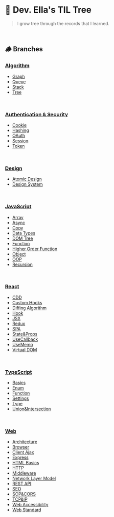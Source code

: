 <br/>

# 🌳 Dev. Ella's TIL Tree

> I grow tree through the records that I learned.

<br/>

## 🪵 Branches

### [Algorithm](/Algorithm/)

- [Graph](/Algorithm/Graph.md)
- [Queue](/Algorithm/Queue.md)
- [Stack](/Algorithm//Stack.md)
- [Tree](/Algorithm/Tree.md)

<br/>

### [Authentication & Security](/Auth/)

- [Cookie](/Auth/Cookie.md)
- [Hashing](/Auth/Hashing.md)
- [OAuth](/Auth/OAuth.md)
- [Session](/Auth/Session.md)
- [Token](/Auth/Token.md)

<br/>

### [Design](Design)

- [Atomic Design](/Design/Atomic_Design.md)
- [Design System](/Design/Design_System.md)

<br/>

### [JavaScript](JavaScript)

- [Array](/JavaScript/Array.md)
- [Async](/JavaScript/Async.md)
- [Copy](/JavaScript/Copy.md)
- [Data Types](JavaScript/Data_Types.md)
- [DOM Tree](JavaScript/DOM_Tree.md)
- [Function](JavaScript/Function.md)
- [Higher Order Function](JavaScript/Higher_Order_Function.md)
- [Object](JavaScript/Object.md)
- [OOP](/JavaScript/OOP.md)
- [Recursion](/JavaScript/Recursion.md)

<br/>

### [React](React)

- [CDD](/React/CDD.md)
- [Custom Hooks](/React/Custom_Hooks.md)
- [Diffing Algorithm](/React/Diffing_Algorithm.md)
- [Hook](/React/Hook.md)
- [JSX](/React/JSX.md)
- [Redux](/React/Redux.md)
- [SPA](React/SPA.md)
- [State&Props](React/State_Props.md)
- [UseCallback](/React/UseCallback.md)
- [UseMemo](/React/UseMemo.md)
- [Virtual DOM](React/Virtual_DOM.md)

<br/>

### [TypeScript](/TypeScript/)

- [Basics](/TypeScript/Basics.md)
- [Enum](/TypeScript/Enum.md)
- [Function](/TypeScript/Function.md)
- [Settings](/TypeScript/Settings.md)
- [Type](/TypeScript/Type.md)
- [Union&Intersection](/TypeScript/Union_Intersection.md)

<br/>

### [Web](/Web/)

- [Architecture](/Web/Architecture.md)
- [Browser](/Web/Browser.md)
- [Client Ajax](/Web/Client_Ajax.md)
- [Express](/Web/Express.md)
- [HTML Basics](/Web/HTML_Basics.md)
- [HTTP](/Web/HTTP.md)
- [Middleware](/Web/Middleware.md)
- [Network Layer Model](/Web/Network_Layer_Model.md)
- [REST API](/Web/REST_API.md)
- [SEO](/Web/SEO.md)
- [SOP&CORS](/Web/SOP_CORS.md)
- [TCP&IP](/Web/TCP_IP.md)
- [Web Accessibility](/Web/Web_Accessibility.md)
- [Web Standard](/Web/Web_Standard.md)

